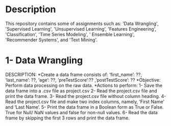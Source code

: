 # Description 
This repository contains some of assignments such as: 'Data Wrangling', 'Supervised Learning', 'Unsupervised Learning', 'Features Engineering', 'Classification', 'Time Series Modeling', ' Ensemble Learning', 'Recommender Systems', and 'Text Mining'.

# 1- Data Wrangling
DESCRIPTION:
  *Create a data frame consists of:
  ‘first_name’: ??, ‘last_name’: ??, ‘age’: ??, ‘preTestScore’:?? ,’postTestScore’: ??
  *Objective: Perform data processing on the raw data.
  *Actions to perform:
  1- Save the data frame into a .csv file as project.csv
  2- Read the project.csv file and print the data frame.
  3- Read the project.csv file without column heading.
  4- Read the project.csv file and make two index columns, namely, ‘First Name’ and ‘Last Name’.
  5- Print the data frame in a Boolean form as True or False. True for Null/ NaN values and false for non-null values.
  6- Read the data frame by skipping the first 3 rows and print the data frame.
